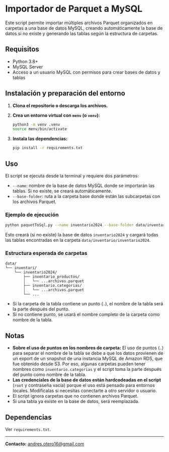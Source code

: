 # Importador de Parquet a MySQL

Este script permite importar múltiples archivos Parquet organizados en carpetas a una base de datos MySQL, creando automáticamente la base de datos si no existe y generando las tablas según la estructura de carpetas.

## Requisitos
- Python 3.8+
- MySQL Server
- Acceso a un usuario MySQL con permisos para crear bases de datos y tablas

## Instalación y preparación del entorno

1. **Clona el repositorio o descarga los archivos.**

2. **Crea un entorno virtual con `menv` (o `venv`):**

   ```bash
   python3 -m venv .venv
   source menv/bin/activate
   ```

3. **Instala las dependencias:**

   ```bash
   pip install -r requirements.txt
   ```

## Uso

El script se ejecuta desde la terminal y requiere dos parámetros:

- `--name`: nombre de la base de datos MySQL donde se importarán las tablas. Si no existe, se creará automáticamente.
- `--base-folder`: ruta a la carpeta base donde están las subcarpetas con los archivos Parquet.

### Ejemplo de ejecución

```bash
python paquetToSql.py --name inventario2024 --base-folder data/inventario/inventario2024
```

Esto creará (si no existe) la base de datos `inventario2024` y cargará todas las tablas encontradas en la carpeta `data/inventario/inventario2024`.

### Estructura esperada de carpetas

```
data/
└── inventari/
    └── inventario2024/
        ├── inventario_productos/
        │   └── ...archivos.parquet
        ├── inventario.categorias/
        │   └── ...archivos.parquet
        └── ...
```

- Si la carpeta de la tabla contiene un punto (`.`), el nombre de la tabla será la parte después del punto.
- Si no contiene punto, se usará el nombre completo de la carpeta como nombre de la tabla.

## Notas
- **Sobre el uso de puntos en los nombres de carpeta:** El uso de puntos (`.`) para separar el nombre de la tabla se debe a que los datos provienen de un export de un snapshot de una instancia MySQL de Amazon RDS, que fue obtenido desde S3. Por eso, algunas carpetas pueden tener nombres como `inventario.categorias` y el script toma la parte después del punto como nombre de la tabla.
- **Las credenciales de la base de datos están hardcodeadas en el script** (`root` y contraseña vacía) porque el uso está pensado para entornos locales. Modifícalas si necesitas conectarte a otro servidor o usuario.
- El script ignora carpetas que no contienen archivos Parquet.
- Si una tabla ya existe en la base de datos, será reemplazada.

## Dependencias
Ver `requirements.txt`.

---

**Contacto:** andres.otero16@gmail.com 